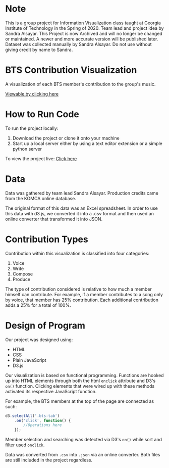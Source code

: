 # Note
This is a group project for Information Visualization class taught at Georgia Institute of Technology in the Spring of 2020.
Team lead and project idea by Sandra Alsayar.
This Project is now Archived and will no longer be changed or maintained. A newer and more accurate version will be published later.
Dataset was collected manually by Sandra Alsayar. Do not use without giving credit by name to Sandra.

# BTS Contribution Visualization
A visualization of each BTS member's contribution to the group's music.

[Viewable by clicking here](https://sandraalsayar.github.io/bts-contribution-vis/)

# How to Run Code
To run the project locally:
1. Download the project or clone it onto your machine
2. Start up a local server either by using a text editor extension or a simple python server

To view the project live: [Click here](https://sandraalsayar.github.io/bts-contribution-vis/)

# Data
Data was gathered by team lead Sandra Alsayar. Production credits came from the KOMCA online database.

The original format of this data was an Excel spreadsheet. In order to use this data with d3.js, we converted it into a .csv format and then used an online converter that transformed it into JSON. 

# Contribution Types
Contribution within this visualization is classified into four categories: 
1. Voice
2. Write
3. Compose
4. Produce

The type of contribution considered is relative to how much a member himself can contribute. For example, if a member contributes to a song only by voice, that member has 25% contribution. Each additional contribution adds a 25% for a total of 100%.

# Design of Program
Our project was designed using:
* HTML
* CSS
* Plain JavaScript
* D3.js

Our visualization is based on functional programming. Functions are hooked up into HTML elements through both the html ```onclick``` attribute and D3's ```on()``` function. Clicking elements that were wired up with these methods activated its respective JavaScript function.

For example, the BTS members at the top of the page are connected as such:

```javascript
d3.selectAll('.bts-tab')
    .on('click', function() {
        //Operations here
    });
```

Member selection and searching was detected via D3's ```on()``` while sort and filter used ```onclick```.

Data was converted from ```.csv``` into ```.json``` via an online converter. Both files are still included in the project regardless.
